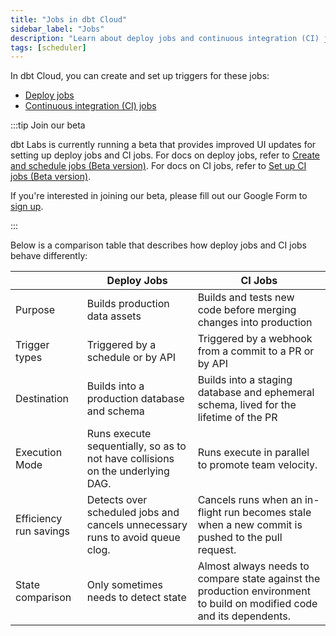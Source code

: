 ```yaml
---
title: "Jobs in dbt Cloud"
sidebar_label: "Jobs"
description: "Learn about deploy jobs and continuous integration (CI) jobs in dbt Cloud and what their differences are." 
tags: [scheduler]
---
```


In dbt Cloud, you can create and set up triggers for these jobs:
- [Deploy jobs](/docs/deploy/deploy-jobs)
- [Continuous integration (CI) jobs](/docs/deploy/continuous-integration)  

:::tip Join our beta 

dbt Labs is currently running a beta that provides improved UI updates for setting up deploy jobs and CI jobs. For docs on deploy jobs, refer to [Create and schedule jobs (Beta version)](/docs/deploy/deploy-jobs?version=beta#create-and-schedule-jobs). For docs on CI jobs, refer to [Set up CI jobs (Beta version)](/docs/deploy/ci-jobs?version=beta#set-up-ci-jobs).

If you're interested in joining our beta, please fill out our Google Form to [sign up](https://forms.gle/VxwBD1xjzouE84EQ6).

:::

Below is a comparison table that describes how deploy jobs and CI jobs behave differently:

|  | Deploy Jobs | CI Jobs |
| --- | --- | --- |
| Purpose | Builds production data assets | Builds and tests new code before merging changes into production |
| Trigger types | Triggered by a schedule or by API | Triggered by a webhook from a commit to a PR or by API |
| Destination | Builds into a production database and schema | Builds into a staging database and ephemeral schema, lived for the lifetime of the PR |
| Execution Mode | Runs execute sequentially, so as to not have collisions on the underlying DAG. | Runs execute in parallel to promote team velocity. |
| Efficiency run savings | Detects over scheduled jobs and cancels unnecessary runs to avoid queue clog. | Cancels runs when an in-flight run becomes stale when a new commit is pushed to the pull request. |
| State comparison | Only sometimes needs to detect state | Almost always needs to compare state against the production environment to build on modified code and its dependents. |
